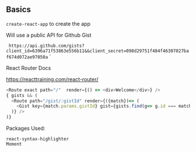 ## Basics


`create-react-app` to create the app

Will use a public API for Github Gist

`
https://api.github.com/gists?client_id=6396a71f53863e556b11&&client_secret=098d29751f484f46307027baf674d072ae97050a`
`

React Router Docs

https://reacttraining.com/react-router/

```js
<Route exact path="/"  render={() => <div>Welcome</div>} />
{ gists && (
  <Route path="/gist/:gistId" render={({match})=> (
    <Gist key={match.params.gistId} gist={gists.find(g=> g.id === match.params.gistId )} />
  )} />
)}
```

Packages Used:

```
react-syntax-highlighter
Moment
```
